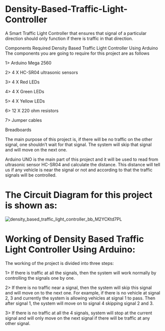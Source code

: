 # Density-Based-Traffic-Light-Controller
A  Smart Traffic Light Controller that ensures that signal of a particular direction should only function if there is traffic in that direction.


Components Required Density Based Traffic Light Controller Using Arduino
The components you are going to require for this project are as follows

1> Arduino Mega 2560

2> 4 X HC-SR04 ultrasonic sensors

3> 4 X Red LEDs

4> 4 X Green LEDs

5> 4 X Yellow LEDs

6> 12 X 220 ohm resistors

7> Jumper cables

Breadboards

The main purpose of this project is, if there will be no traffic on the other signal, one shouldn’t wait for that signal. The system will skip that signal and will move on the next one.


Arduino UNO is the main part of this project and it will be used to read from ultrasonic sensor HC-SR04 and calculate the distance. This distance will tell us if any vehicle is near the signal or not and according to that the traffic signals will be controlled.


 
 # The Circuit Diagram for this project is shown as:
 
 
 
   ![density_based_traffic_light_controller_bb_M2YCKtd7PL](https://user-images.githubusercontent.com/64331214/122291884-fa432f00-cf12-11eb-9a42-a8917302174b.png)



 #  Working of Density Based Traffic Light Controller Using Arduino:
 
The working of the project is divided into three steps:

1> If there is traffic at all the signals, then the system will work normally by controlling the signals one by one.

2> If there is no traffic near a signal, then the system will skip this signal and will move on to the next one. For example, if there is no vehicle at signal 2, 3 and currently the system is allowing vehicles at signal 1 to pass. Then after signal 1, the system will move on to signal 4 skipping signal 2 and 3.

3> If there is no traffic at all the 4 signals, system will stop at the current signal and will only move on the next signal if there will be traffic at any other signal.


                                                           
                                                           
